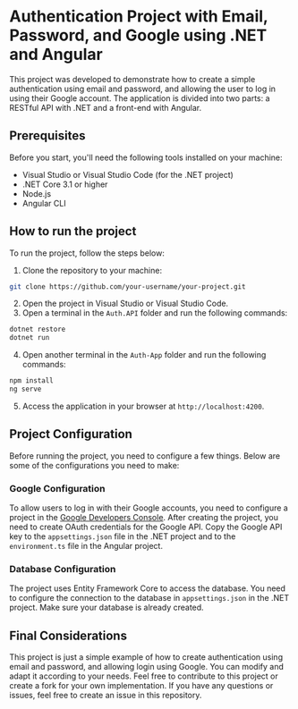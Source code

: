 # Authentication Project with Email, Password, and Google using .NET and Angular

This project was developed to demonstrate how to create a simple authentication using email and password, and allowing the user to log in using their Google account. The application is divided into two parts: a RESTful API with .NET and a front-end with Angular.

## Prerequisites

Before you start, you'll need the following tools installed on your machine:

- Visual Studio or Visual Studio Code (for the .NET project)
- .NET Core 3.1 or higher
- Node.js
- Angular CLI

## How to run the project

To run the project, follow the steps below:

1. Clone the repository to your machine:
```bash 
git clone https://github.com/your-username/your-project.git
```
2. Open the project in Visual Studio or Visual Studio Code.
3. Open a terminal in the `Auth.API` folder and run the following commands:
```bash
dotnet restore
dotnet run
```
4. Open another terminal in the `Auth-App` folder and run the following commands:
```bash
npm install
ng serve
```
5. Access the application in your browser at `http://localhost:4200`.

## Project Configuration

Before running the project, you need to configure a few things. Below are some of the configurations you need to make:

### Google Configuration

To allow users to log in with their Google accounts, you need to configure a project in the [Google Developers Console](https://console.developers.google.com/). After creating the project, you need to create OAuth credentials for the Google API. Copy the Google API key to the `appsettings.json` file in the .NET project and to the `environment.ts` file in the Angular project.

### Database Configuration

The project uses Entity Framework Core to access the database. You need to configure the connection to the database in `appsettings.json` in the .NET project. Make sure your database is already created.

## Final Considerations

This project is just a simple example of how to create authentication using email and password, and allowing login using Google. You can modify and adapt it according to your needs. Feel free to contribute to this project or create a fork for your own implementation. If you have any questions or issues, feel free to create an issue in this repository.
